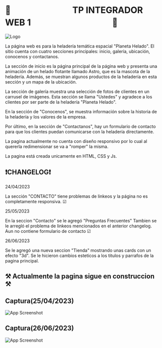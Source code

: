 

# 🚀 ㅤㅤㅤ ㅤㅤㅤㅤ TP INTEGRADOR WEB 1ㅤㅤㅤㅤㅤㅤㅤㅤㅤㅤ 🚀




![Logo](https://i.ibb.co/tB2knVk/Mesa-de-trabajo-1.png)

La página web es para la heladería temática espacial "Planeta Helado". El sitio cuenta con cuatro secciones principales: inicio, galería, ubicación, conocenos y contactanos.

La sección de inicio es la página principal de la página web y presenta una animación de un helado flotante llamado Astro, que es la mascota de la heladería. Además, se muestran algunos productos de la heladería en esta sección y un mapa de la ubicación.

La sección de galería muestra una selección de fotos de clientes en un carrusel de imágenes. Esta sección se llama "Ustedes" y agradece a los clientes por ser parte de la heladería "Planeta Helado".

En la sección de "Conocenos", se muestra información sobre la historia de la heladería y los valores de la empresa.

Por último, en la sección de "Contactanos", hay un formulario de contacto para que los clientes puedan comunicarse con la heladería directamente.

La pagina actualmente no cuenta con diseño responsivo por lo cual al quererla redimensionar se va a "romper" la misma.

La pagina está creada unicamente en HTML, CSS y Js.


## ❗CHANGELOG❗

24/04/2023 

La sección "CONTACTO" tiene problemas de linkeos y la página no es completamente responsiva.        ☑

25/05/2023

En la seccion "Contacto" se le agregó "Preguntas Frecuentes"
Tambien se le arregló el problema de linkeos mencionados en el anterior changelog.
Aun no contiene formulario de contacto                                                              ☑

26/06/2023

Se le agregó una nueva seccion "Tienda" mostrando unas cards con un efecto "3d".
Se le hicieron cambios esteticos a los titulos y parrafos de la pagina principal.


## ⚒️ Actualmente la pagina sigue en construccion ⚒️
## Captura(25/04/2023)

![App Screenshot](https://i.ibb.co/8MczFR4/image.png)

## Captura(26/06/2023)
![App Screenshot](https://i.ibb.co/qRdt3Zz/Captura-de-pantalla-2023-04-26-161217.png)
